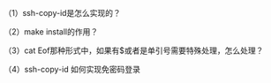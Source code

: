 （1）ssh-copy-id是怎么实现的？

（2）make install的作用？

（3）cat Eof那种形式中，如果有$或者是单引号需要特殊处理，怎么处理？

（4）ssh-copy-id  如何实现免密码登录